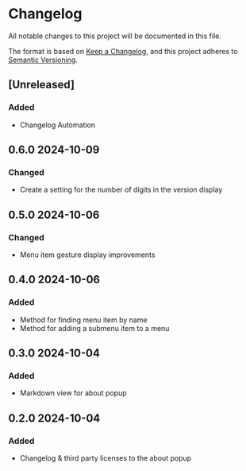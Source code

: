 # Changelog

All notable changes to this project will be documented in this file.

The format is based on [Keep a Changelog](https://keepachangelog.com/en/1.1.0/),
and this project adheres to [Semantic Versioning](https://semver.org/spec/v2.0.0.html).

## [Unreleased]

### Added

- Changelog Automation

## 0.6.0 2024-10-09

### Changed

- Create a setting for the number of digits in the version display

## 0.5.0 2024-10-06

### Changed

- Menu item gesture display improvements

## 0.4.0 2024-10-06

### Added

- Method for finding menu item by name
- Method for adding a submenu item to a menu

## 0.3.0 2024-10-04

### Added

- Markdown view for about popup

## 0.2.0 2024-10-04

### Added

- Changelog & third party licenses to the about popup
